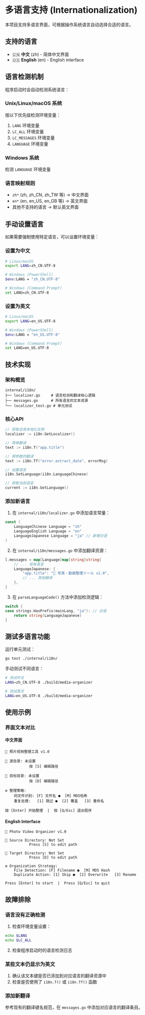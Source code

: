# 多语言支持 (Internationalization)

本项目支持多语言界面，可根据操作系统语言自动选择合适的语言。

## 支持的语言

- 🇨🇳 **中文** (zh) - 简体中文界面
- 🇺🇸 **English** (en) - English interface

## 语言检测机制

程序启动时会自动检测系统语言：

### Unix/Linux/macOS 系统
按以下优先级检测环境变量：
1. `LANG` 环境变量
2. `LC_ALL` 环境变量  
3. `LC_MESSAGES` 环境变量
4. `LANGUAGE` 环境变量

### Windows 系统
检测 `LANGUAGE` 环境变量

### 语言映射规则
- `zh*` (zh, zh_CN, zh_TW 等) → 中文界面
- `en*` (en, en_US, en_GB 等) → 英文界面
- 其他不支持的语言 → 默认英文界面

## 手动设置语言

如果需要强制使用特定语言，可以设置环境变量：

### 设置为中文
```bash
# Linux/macOS
export LANG=zh_CN.UTF-8

# Windows (PowerShell)
$env:LANG = "zh_CN.UTF-8"

# Windows (Command Prompt)
set LANG=zh_CN.UTF-8
```

### 设置为英文
```bash
# Linux/macOS
export LANG=en_US.UTF-8

# Windows (PowerShell)
$env:LANG = "en_US.UTF-8"

# Windows (Command Prompt)  
set LANG=en_US.UTF-8
```

## 技术实现

### 架构概览
```
internal/i18n/
├── localizer.go     # 语言检测和翻译核心逻辑
├── messages.go      # 所有语言的文本资源
└── localizer_test.go # 单元测试
```

### 核心API

```go
// 获取全局本地化实例
localizer := i18n.GetLocalizer()

// 简单翻译
text := i18n.T("app.title")

// 带参数的翻译
text := i18n.Tf("error.extract_date", errorMsg)

// 设置语言
i18n.SetLanguage(i18n.LanguageChinese)

// 获取当前语言
current := i18n.GetLanguage()
```

### 添加新语言

1. 在 `internal/i18n/localizer.go` 中添加语言常量：
```go
const (
    LanguageChinese Language = "zh"
    LanguageEnglish Language = "en"
    LanguageJapanese Language = "ja" // 新增日语
)
```

2. 在 `internal/i18n/messages.go` 中添加翻译资源：
```go
l.messages = map[Language]map[string]string{
    // ... 现有语言
    LanguageJapanese: {
        "app.title": "📸 写真・動画整理ツール v1.0",
        // ... 其他翻译
    },
}
```

3. 在 `parseLanguageCode()` 方法中添加检测逻辑：
```go
switch {
case strings.HasPrefix(mainLang, "ja"): // 日语
    return string(LanguageJapanese)
}
```

## 测试多语言功能

运行单元测试：
```bash
go test ./internal/i18n/
```

手动测试不同语言：
```bash
# 测试中文
LANG=zh_CN.UTF-8 ./build/media-organizer

# 测试英文  
LANG=en_US.UTF-8 ./build/media-organizer
```

## 使用示例

### 界面文本对比

#### 中文界面
```
📸 照片视频整理工具 v1.0

📁 源目录: 未设置
           按 [S] 编辑路径

📂 目标目录: 未设置  
           按 [D] 编辑路径

⚙️ 整理策略:
    同文件识别: [F] 文件名 ●  [M] MD5哈希  
    重复处理:   [1] 跳过 ●  [2] 覆盖   [3] 重命名  

按 [Enter] 开始整理  |  按 [Q/Esc] 退出程序
```

#### English Interface
```
📸 Photo Video Organizer v1.0

📁 Source Directory: Not Set
           Press [S] to edit path

📂 Target Directory: Not Set
           Press [D] to edit path

⚙️ Organization Strategy:
    File Detection: [F] Filename ●  [M] MD5 Hash  
    Duplicate Action: [1] Skip ●  [2] Overwrite   [3] Rename  

Press [Enter] to start  |  Press [Q/Esc] to quit
```

## 故障排除

### 语言没有正确检测
1. 检查环境变量设置：
```bash
echo $LANG
echo $LC_ALL
```

2. 检查程序启动时的语言检测日志

### 某些文本仍显示为英文
1. 确认该文本键是否已添加到对应语言的翻译资源中
2. 检查是否使用了 `i18n.T()` 或 `i18n.Tf()` 函数

### 添加新翻译
参考现有的翻译键名规范，在 `messages.go` 中添加对应语言的翻译条目。